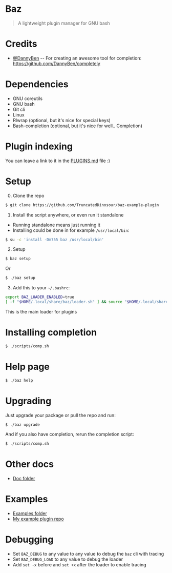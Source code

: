 # Baz

> A lightweight plugin manager for GNU bash

# Credits

- [@DannyBen](https://github.com/DannyBen) -- For creating an awesome tool for completion: https://github.com/DannyBen/completely

# Dependencies

- GNU coreutils
- GNU bash
- Git cli
- Linux
- Rlwrap (optional, but it's nice for special keys)
- Bash-completion (optional, but it's nice for well.. Completion)

# Plugin indexing

You can leave a link to it in the [PLUGINS.md](/PLUGINS.md) file :)

# Setup

0. Clone the repo

```bash
$ git clone https://github.com/TruncatedDinosour/baz-example-plugin
```

1. Install the script anywhere, or even run it standalone

- Running standalone means just running it
- Installing could be done in for example `/usr/local/bin`:

```bash
$ su -c 'install -Dm755 baz /usr/local/bin'
```

2. Setup

```bash
$ baz setup
```

Or

```bash
$ ./baz setup
```

3. Add this to your `~/.bashrc`:

```bash
export BAZ_LOADER_ENABLED=true
[ -f "$HOME/.local/share/baz/loader.sh" ] && source "$HOME/.local/share/baz/loader.sh"
```

This is the main loader for plugins

# Installing completion

```bash
$ ./scripts/comp.sh
```

# Help page

```bash
$ ./baz help
```

# Upgrading

Just upgrade your package or pull the repo
and run:

```bash
$ ./baz upgrade
```

And if you also have completion, rerun the completion
script:

```bash
$ ./scripts/comp.sh
```

# Other docs

- [Doc folder](/doc)

# Examples

- [Examples folder](/examples)
- [My example plugin repo](https://github.com/TruncatedDinosour/baz-example-plugin)

# Debugging

- Set `BAZ_DEBUG` to any value to any value to debug the `baz` cli with tracing
- Set `BAZ_DEBUG_LOAD` to any value to debug the loader
- Add `set -x` before and `set +x` after the loader to enable tracing
